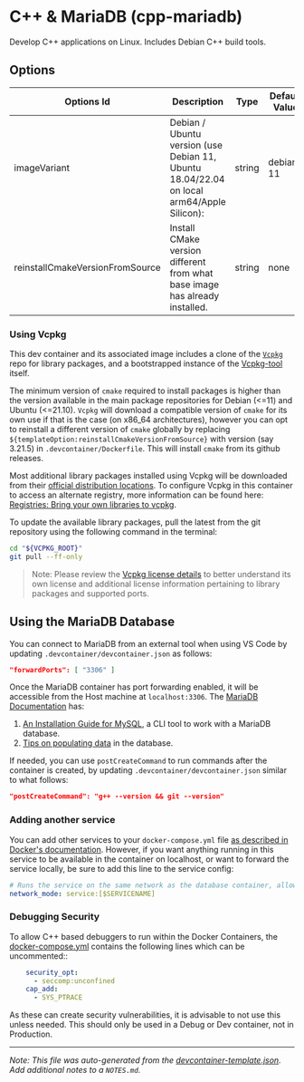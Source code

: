 
# C++ & MariaDB (cpp-mariadb)

Develop C++ applications on Linux. Includes Debian C++ build tools.

## Options

| Options Id | Description | Type | Default Value |
|-----|-----|-----|-----|
| imageVariant | Debian / Ubuntu version (use Debian 11, Ubuntu 18.04/22.04 on local arm64/Apple Silicon): | string | debian-11 |
| reinstallCmakeVersionFromSource | Install CMake version different from what base image has already installed. | string | none |

### Using Vcpkg

This dev container and its associated image includes a clone of the [`Vcpkg`](https://github.com/microsoft/vcpkg) repo for library packages, and a bootstrapped instance of the [Vcpkg-tool](https://github.com/microsoft/vcpkg-tool) itself.

The minimum version of `cmake` required to install packages is higher than the version available in the main package repositories for Debian (<=11) and Ubuntu (<=21.10).  `Vcpkg` will download a compatible version of `cmake` for its own use if that is the case (on x86_64 architectures), however you can opt to reinstall a different version of `cmake` globally by replacing `${templateOption:reinstallCmakeVersionFromSource}` with version (say 3.21.5) in `.devcontainer/Dockerfile`. This will install `cmake` from its github releases.

Most additional library packages installed using Vcpkg will be downloaded from their [official distribution locations](https://github.com/microsoft/vcpkg#security). To configure Vcpkg in this container to access an alternate registry, more information can be found here: [Registries: Bring your own libraries to vcpkg](https://devblogs.microsoft.com/cppblog/registries-bring-your-own-libraries-to-vcpkg/).

To update the available library packages, pull the latest from the git repository using the following command in the terminal:

```sh
cd "${VCPKG_ROOT}"
git pull --ff-only
```

> Note: Please review the [Vcpkg license details](https://github.com/microsoft/vcpkg#license) to better understand its own license and additional license information pertaining to library packages and supported ports.

## Using the MariaDB Database

You can connect to MariaDB from an external tool when using VS Code by updating `.devcontainer/devcontainer.json` as follows:

```json
"forwardPorts": [ "3306" ]
```

Once the MariaDB container has port forwarding enabled, it will be accessible from the Host machine at `localhost:3306`. The [MariaDB Documentation](https://mariadb.com/docs/) has:

1. [An Installation Guide for MySQL](https://mariadb.com/kb/en/mysql-client/), a CLI tool to work with a MariaDB database.
2. [Tips on populating data](https://mariadb.com/kb/en/how-to-quickly-insert-data-into-mariadb/) in the database. 

If needed, you can use `postCreateCommand` to run commands after the container is created, by updating `.devcontainer/devcontainer.json` similar to what follows:

```json
"postCreateCommand": "g++ --version && git --version"
```

### Adding another service

You can add other services to your `docker-compose.yml` file [as described in Docker's documentation](https://docs.docker.com/compose/compose-file/#service-configuration-reference). However, if you want anything running in this service to be available in the container on localhost, or want to forward the service locally, be sure to add this line to the service config:

```yaml
# Runs the service on the same network as the database container, allows "forwardPorts" in devcontainer.json function.
network_mode: service:[$SERVICENAME]
```

### Debugging Security

To allow C++ based debuggers to run within the Docker Containers, the [docker-compose.yml](.devcontainer/docker-compose.yml) contains the following lines which can be uncommented::

```yaml
    security_opt:
      - seccomp:unconfined
    cap_add:
      - SYS_PTRACE
```

As these can create security vulnerabilities, it is advisable to not use this unless needed. This should only be used in a Debug or Dev container, not in Production.

---

_Note: This file was auto-generated from the [devcontainer-template.json](https://github.com/devcontainers/templates/blob/main/src/cpp-mariadb/devcontainer-template.json).  Add additional notes to a `NOTES.md`._
